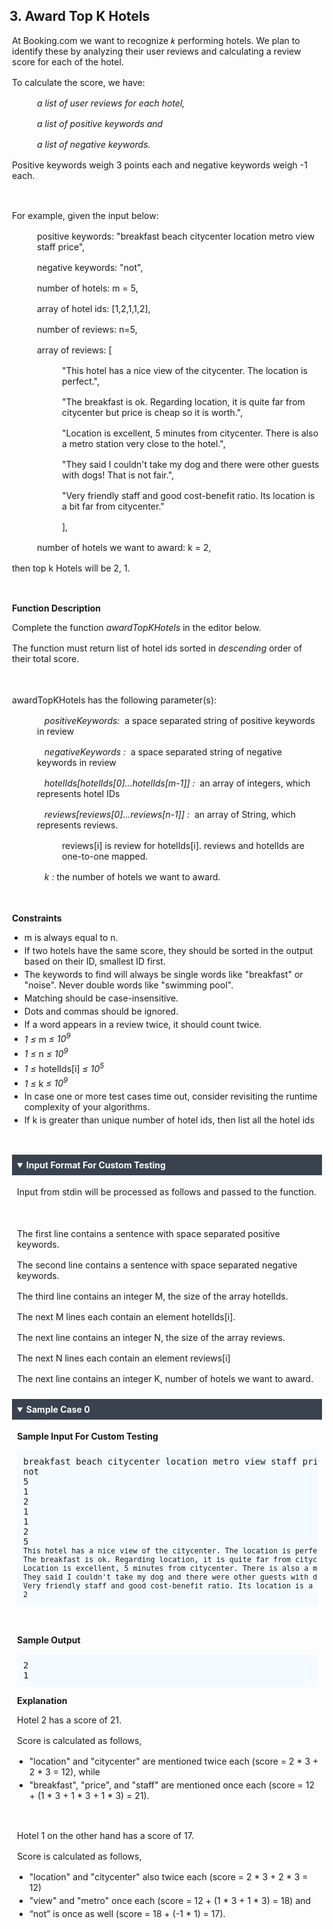<div class="layout-pane__container"><div class="coding-question__left-pane"><section><h1 class="question-view__title">3. Award Top K Hotels</h1></section><section class="question-view__instruction"><div class="candidate-rich-text"><div id="a7dg7m4dak2-instruction"><style type="text/css">.ps-content-wrapper-v0 div { margin: 0 auto; overflow: auto; } .ps-content-wrapper-v0 div.preheader { display: none; } .ps-content-wrapper-v0 p { white-space: pre-wrap; padding-left: 4px; padding-right: 4px; padding-top: 0px; padding-bottom: 2px; } .ps-content-wrapper-v0 p.section-title { font-weight: bold; padding-bottom: 0px; } .ps-content-wrapper-v0 ol.plain-list, .ps-content-wrapper-v0 ul.plain-list { list-style-type: none; padding: 4px; } .ps-content-wrapper-v0 li { white-space: normal; margin-top: 4px; margin-bottom: 4px; } .ps-content-wrapper-v0 code { color: black; } .ps-content-wrapper-v0 pre { background-color: #f4faff; border: 0; border-radius: 2px; margin: 8px; padding: 10px; } .ps-content-wrapper-v0 pre.scrollable-full-json { overflow-x: scroll; white-space: pre; } .ps-content-wrapper-v0 pre.scrollable-json { height: 300px; overflow-y: scroll; display: inline-grid; white-space: pre-wrap; padding-left: 8px; padding-right: 8px; padding-top: 4px; padding-bottom: 4px; } .ps-content-wrapper-v0 div.equation-parent { width: 400px; text-align: center; border: 1px solid #000; padding: 8px; } .ps-content-wrapper-v0 div.equation-parent.equation { width: 100%; display: inline-block; } .ps-content-wrapper-v0 figure { background-color: transparent; display: table; margin-top: 8px; margin-bottom: 8px; text-align: center; margin-left: auto; margin-right: auto; } .ps-content-wrapper-v0 figcaption { text-align: center; display: table-caption; caption-side: bottom; margin-top: 4px; margin-bottom: 4px; } .ps-content-wrapper-v0 img { width: auto; max-width: 100%; height: auto; } .ps-content-wrapper-v0 details { background-color: transparent; padding-left: 4px; padding-right: 4px; padding-top: 0px; padding-bottom: 2px; } .ps-content-wrapper-v0 details details { padding-left: 8px; padding-right: 8px; } .ps-content-wrapper-v0 details summary { background-color: #39424e; color: white; font-weight: bold; margin-top: 4px; margin-bottom: 4px; padding: 8px; } .ps-content-wrapper-v0 details details summary code { color: black; font-weight: bold; padding-left: 2px; padding-right: 2px; padding-top: 4px; padding-right: 4px; margin-left: 4px; } .ps-content-wrapper-v0 details div.collapsable-details { margin: 0 auto; padding-left: 4px; padding-right: 4px; padding-top: 0px; padding-bottom: 2px; overflow: auto; } .ps-content-wrapper-v0 details div.collapsable-details pre { margin-left: 4px; margin-right: 4px; margin-top: 4px; margin-bottom: 4px; } .ps-content-wrapper-v0 table.normal { border: 1px solid black; border-collapse: collapse; border-color: darkgray; margin: 0 auto; margin-top: 8px; margin-bottom: 8px; padding: 8px; width: 96%; table-layout: fixed; } .ps-content-wrapper-v0 table.normal tbody { display: block; overflow-x: auto; overflow-y: hidden; } .ps-content-wrapper-v0 table.normal tbody tr:first-child th { font-weight: bold; white-space: normal; } .ps-content-wrapper-v0 table.normal tbody tr th, .ps-content-wrapper-v0 table.normal tbody tr td { font-weight: normal; white-space: nowrap; text-align: center; vertical-align: middle; border: 1px solid black; border-color: darkgray; padding: 8px; } .ps-content-wrapper-v0 table.database-table { border-collapse: collapse; border-color: darkgray; border: 1px solid black; width: auto; margin-left: 4px; margin-top: 8px; margin-bottom: 8px; padding: 8px; } .ps-content-wrapper-v0 table.database-table tbody { overflow-x: auto; overflow-y: hidden; border: none; } .ps-content-wrapper-v0 table.database-table tbody tr th, .ps-content-wrapper-v0 table.database-table tbody tr td { font-weight: normal; white-space: nowrap; text-align: center; vertical-align: middle; border: 1px solid black; border-color: darkgray; padding: 8px; } .ps-content-wrapper-v0 table.database-table tbody tr th { font-weight: bold; border: 1px solid black; } .ps-content-wrapper-v0 table.database-table tbody tr:nth-child(2) td { border: 1px solid black; } .ps-content-wrapper-v0 table.database-table tbody tr:nth-child(n+2) td:first-child { border-left-color: black; } .ps-content-wrapper-v0 table.database-table tbody tr:nth-child(n+2) td:last-child { border-right-color: black; } .ps-content-wrapper-v0 table.database-table tbody tr:last-child td { border-bottom-color: black; } .ps-content-wrapper-v0 table.database-table tbody tr td.description { text-align: left; white-space: pre-wrap; } .ps-content-wrapper-v0 table.normal tbody tr th.description { width: 60%; } .ps-content-wrapper-v0 table.function-params tbody tr:first-child td.headers { border-bottom-width: 2px; } .ps-content-wrapper-v0 table.function-params tbody tr:last-child td { border-top-width: 2px; border-top-color: darkgray; } .ps-content-wrapper-v0 table.function-params tbody tr td.headers { width: 25%; font-weight: bold; text-align: center; border: 1px solid black; border-right-width: 2px; border-color: darkgray; } .ps-content-wrapper-v0 table.function-params tbody tr td.params-table-cell { width: 100%; height: 100%; padding: 0px; } .ps-content-wrapper-v0 table.function-params tbody tr td.params-table-cell table.params-table { width: 100%; height: 100%; padding: 0px; margin: 0px; border: 0; } .ps-content-wrapper-v0 table.function-params tbody tr td.params-table-cell table.params-table tbody tr td.code { white-space: normal; } .ps-content-wrapper-v0 table.function-params tbody tr td.params-table-cell table.params-table tbody tr th { border-top: 0; } .ps-content-wrapper-v0 table.function-params tbody tr td.params-table-cell table.params-table tbody tr th:first-child { border-left: 0; } .ps-content-wrapper-v0 table.function-params tbody tr td.params-table-cell table.params-table tbody tr th:last-child { border-right: 0; } .ps-content-wrapper-v0 table.function-params tbody tr td.params-table-cell table.params-table tbody tr:last-child td { border-bottom: 0; border-top-width: 1px; } .ps-content-wrapper-v0 table.function-params tbody tr td.params-table-cell table.params-table tbody tr td:first-child { border-left: 0; } .ps-content-wrapper-v0 table.function-params tbody tr td.params-table-cell table.params-table tbody tr td:last-child { border-right: 0; } .ps-content-wrapper-v0 table.sudoku { border-collapse: collapse; border-color: darkgray; margin: 0 auto; margin-top: 8px; margin-bottom: 8px; padding: 8px; } .ps-content-wrapper-v0 table.sudoku colgroup, tbody { border: 3px solid black; } .ps-content-wrapper-v0 table.sudoku td { border: 1px solid black; height: 25px; width: 25px; text-align: center; padding: 0; } .ps-content-wrapper-v0 .left { text-align: left; } .ps-content-wrapper-v0 .right { text-align: right; } .ps-content-wrapper-v0 .code { font-family: monospace; white-space: nowrap; } .ps-content-wrapper-v0 .json-object-array ol, .ps-content-wrapper-v0 .json-object-array ol ul { margin-top: 0px; padding-left: 14px; } .json-object-array li { float: left; margin-right: 30px; margin-left: 10px; } .json-object-array pre { padding: 4px; margin-left: 0px; }
</style>
<div class="ps-content-wrapper-v0">
<p>At Booking.com we want to recognize <var><code>k</code> </var>performing hotels. We plan to identify these by analyzing their user reviews and calculating a review score for each of the hotel.</p>

<p>To calculate the score, we have:</p>

<p style="margin-left:40px;"><em>a list of user reviews for each hotel, </em></p>

<p style="margin-left:40px;"><em>a list of positive keywords and </em></p>

<p style="margin-left:40px;"><em>a list of negative keywords. </em></p>

<p>Positive keywords weigh 3 points each and negative keywords weigh -1 each.</p>
&nbsp;

<p>For example, given the input below:</p>

<p style="margin-left:40px;">positive keywords: "breakfast beach citycenter location metro view staff price",</p>

<p style="margin-left:40px;">negative keywords: "not",</p>

<p style="margin-left:40px;">number of hotels: m = 5,</p>

<p style="margin-left:40px;">array of hotel ids: [1,2,1,1,2],</p>

<p style="margin-left:40px;">number of reviews: n=5,</p>

<p style="margin-left:40px;">array of reviews: [</p>

<p style="margin-left:80px;">"This hotel has a nice view of the citycenter. The location is perfect.",&nbsp;</p>

<p style="margin-left:80px;">"The breakfast is ok. Regarding location, it is quite far from citycenter but price is cheap so it is worth.",</p>

<p style="margin-left:80px;">"Location is excellent, 5 minutes from citycenter. There is also a metro station very close to the hotel.",</p>

<p style="margin-left:80px;">"They said I couldn't take my dog and there were other guests with dogs! That is not fair.",</p>

<p style="margin-left:80px;">"Very friendly staff and good cost-benefit ratio. Its location is a bit far from citycenter."</p>

<p style="margin-left:80px;">],</p>

<p style="margin-left:40px;">number of hotels we want to award: k = 2,</p>

<p>then top k Hotels will be 2, 1.</p>
&nbsp;

<p class="section-title">Function Description</p>

<p>Complete the function <em>awardTopKHotels</em> in the editor below.</p>

<p>The function must return list of hotel ids sorted in <em>descending</em> order of their total score.</p>

<p>&nbsp;</p>

<p>awardTopKHotels has the following parameter(s):</p>

<p style="margin-left:40px;">&nbsp;&nbsp;&nbsp;<em>positiveKeywords:</em>&nbsp; a space separated string of positive keywords in review</p>

<p style="margin-left:40px;">&nbsp;&nbsp;&nbsp;<em>negativeKeywords :</em>&nbsp; a space separated string of negative keywords in review</p>

<p style="margin-left:40px;">&nbsp;&nbsp;&nbsp;<em>hotelIds[hotelIds[0]...hotelIds[m-1]] :</em>&nbsp; an array of integers, which represents hotel IDs</p>

<p style="margin-left:40px;">&nbsp;&nbsp;&nbsp;<em>reviews[reviews[0]...reviews[n-1]] :</em>&nbsp; an array of String, which represents reviews.</p>

<p style="margin-left:80px;">reviews[i] is review for hotelIds[i]. reviews and hotelIds are one-to-one mapped.</p>

<p style="margin-left:40px;">&nbsp;&nbsp;&nbsp;<em>k :</em>&nbsp;the number of hotels we want to award.</p>

<p style="margin-left:40px;">&nbsp;</p>

<p class="section-title">Constraints</p>

<ul>
	<li>m is always equal to n.</li>
	<li>If two hotels have the same score, they should be sorted in the output based on their ID, smallest ID first.</li>
	<li>The keywords to find will always be single words like "breakfast"&nbsp;or "noise". Never double words like "swimming pool".</li>
	<li>Matching should be case-insensitive.</li>
	<li>Dots and commas should be ignored.</li>
	<li>If a word appears in a review twice, it should count twice.</li>
	<li>
<em>1 ≤ </em>m<em> ≤ 10<sup>9</sup></em>
</li>
	<li>
<em>1 ≤ </em>n<em> ≤ 10<sup>9</sup></em>
</li>
	<li>
<em>1 ≤ </em>hotelIds[i]<em> ≤ 10<sup>5</sup></em>
</li>
	<li>
<em>1 ≤ </em>k<em> ≤ 10<sup>9</sup></em>
</li>
	<li>In case one or more test cases time out, consider revisiting the runtime complexity of your algorithms.</li>
	<li>If k is greater than unique number of hotel ids, then list all the hotel ids</li>
</ul>

<p>&nbsp;</p>
<!-- <StartOfInputFormat> DO NOT REMOVE THIS LINE-->

<details open=""><summary class="section-title">Input Format For Custom Testing</summary>

<div class="collapsable-details">
<p>Input from stdin will be processed as follows and passed to the function.<br>
&nbsp;</p>

<p>The first line contains a sentence with space separated positive keywords.</p>

<p>The second line contains a sentence with space separated negative keywords.</p>

<p>The third line contains an integer M, the size of the array hotelIds.</p>

<p>The next M lines each contain an element hotelIds[i].</p>

<p>The next line contains an integer N, the size of the array reviews.</p>

<p>The next N lines each contain an element reviews[i]</p>

<p>The next line contains an integer K, number of hotels we want to award.</p>
</div>
</details>
<!-- </StartOfInputFormat> DO NOT REMOVE THIS LINE-->

<details open=""><summary class="section-title">Sample Case 0</summary>

<div class="collapsable-details">
<p class="section-title">Sample Input For Custom Testing</p>

<pre>breakfast beach citycenter location metro view staff price
not
5
1
2
1
1
2
5
<small>This hotel has a nice view of the citycenter. The location is perfect.
The breakfast is ok. Regarding location, it is quite far from citycenter but price is cheap so it is worth.
Location is excellent, 5 minutes from citycenter. There is also a metro station very close to the hotel.
They said I couldn't take my dog and there were other guests with dogs! That is not fair.
Very friendly staff and good cost-benefit ratio. Its location is a bit far from citycenter.
2
</small></pre>

<p>&nbsp;</p>

<p class="section-title">Sample Output</p>

<pre>2
1</pre>

<p class="section-title">Explanation</p>

<p>Hotel 2 has a score of 21.</p>

<p>Score is calculated as follows,</p>

<ul>
	<li>"location" and "citycenter" are mentioned twice each (score = 2 * 3 + 2 * 3 = 12), while</li>
	<li>"breakfast", "price", and "staff" are mentioned once each (score = 12 + (1 * 3 + 1 * 3 + 1 * 3) = 21).&nbsp;</li>
</ul>

<p>&nbsp;</p>

<p>Hotel 1 on the other hand has a score of 17.</p>

<p>Score is calculated as follows,</p>

<ul>
	<li>"location" and "citycenter" also twice each (score = 2 * 3 + 2 * 3 = 12)&nbsp;</li>
	<li>"view" and "metro" once each (score = 12 + (1 * 3 + 1 * 3) = 18) and</li>
	<li>“not” is once as well (score = 18 + (-1 * 1) = 17).</li>
</ul>
</div>
</details>
</div>
</div></div></section></div></div>